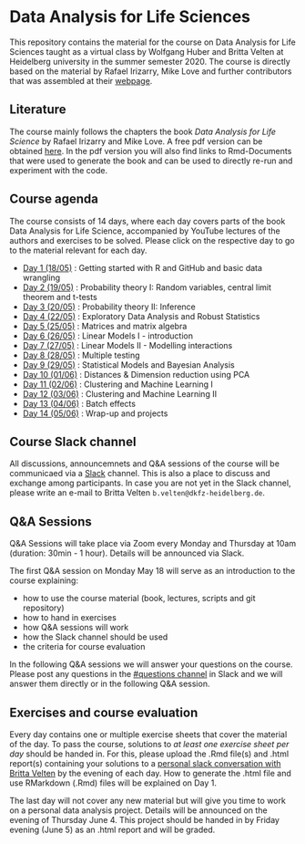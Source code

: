 # Data Analysis for Life Sciences 
This repository contains the material for the course on Data Analysis for Life Sciences taught as a virtual class by Wolfgang Huber and Britta Velten at Heidelberg university in the summer semester 2020. The course is directly based on the material by Rafael Irizarry, Mike Love and further contributors that was assembled at their [webpage](https://rafalab.github.io/pages/harvardx.html).

## Literature
The course mainly follows the chapters the book *Data Analysis for Life Science* by Rafael Irizarry and Mike Love. A free pdf version can be obtained [here](https://leanpub.com/dataanalysisforthelifesciences). In the pdf version you will also find links to Rmd-Documents that were used to generate the book and can be used to directly re-run and experiment with the code.


## Course agenda
The course consists of 14 days, where each day covers parts of the book Data Analysis for Life Science, accompanied by YouTube lectures of the authors and exercises to be solved. Please click on the respective day to go to the material relevant for each day.

* [Day 1 (18/05)](material/day1/) :  Getting started with R and GitHub and basic data wrangling
* [Day 2 (19/05)](material/day2/) : Probability theory I: Random variables, central limit theorem and t-tests 
* [Day 3 (20/05)](material/day3/) : Probability theory II: Inference
* [Day 4 (22/05)](material/day4/) : Exploratory Data Analysis and Robust Statistics
* [Day 5 (25/05)](material/day5/) : Matrices and matrix algebra
* [Day 6 (26/05)](material/day6/) : Linear Models I - introduction
* [Day 7 (27/05)](material/day7/) : Linear Models II - Modelling interactions
* [Day 8 (28/05)](material/day8/) : Multiple testing
* [Day 9 (29/05)](material/day9/) : Statistical Models and Bayesian Analysis 
* [Day 10 (01/06)](material/day10/) :  Distances & Dimension reduction using PCA
* [Day 11 (02/06)](material/day11/) : Clustering and Machine Learning I 
* [Day 12 (03/06)](material/day12/) : Clustering and Machine Learning II
* [Day 13 (04/06)](material/day13/) : Batch effects
* [Day 14 (05/06)](material/day14/) : Wrap-up and projects


## Course Slack channel
All discussions, announcemnets and Q&A sessions of the course will be communicaed via a [Slack](https://slack.com) channel. This is also a place to discuss and exchange among participants. In case you are not yet in the Slack channel, please write an e-mail to Britta Velten `b.velten@dkfz-heidelberg.de`.

## Q&A Sessions
Q&A Sessions will take place via Zoom every Monday and Thursday at 10am (duration: 30min - 1 hour). Details will be announced via Slack. 

The first Q&A session on Monday May 18 will serve as an introduction to the course explaining:

- how to use the course material (book, lectures, scripts and git repository)
- how to hand in exercises
- how Q&A sessions will work
- how the Slack channel should be used
- the criteria for course evaluation

In the following Q&A sessions we will answer your questions on the course. Please post any questions in the  [#questions channel](https://dataanalysis4-xqg7747.slack.com/archives/C012RP3781H) in Slack and we will answer them directly or in the following Q&A session.

## Exercises and course evaluation
Every day contains one or multiple exercise sheets that cover the material of the day.
To pass the course, solutions to *at least one exercise sheet per day* should be handed in. For this, please upload the .Rmd file(s) and .html report(s) containing your solutions to a [personal slack conversation with Britta Velten](https://dataanalysis4-xqg7747.slack.com/archives/D012Q4UHDGV) by the evening of each day. How to generate the .html file and use RMarkdown (.Rmd) files will be explained on Day 1. 

The last day will not cover any new material but will give you time to work on a personal data analysis project. Details will be announced on the evening of Thursday June 4. This project should be handed in by Friday evening (June 5) as an .html report and will be graded.
